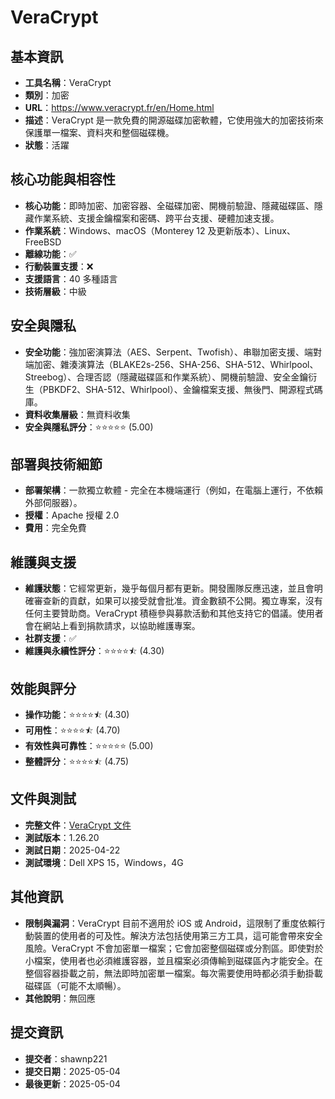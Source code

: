 # VeraCrypt

## 基本資訊
- **工具名稱**：VeraCrypt
- **類別**：加密
- **URL**：https://www.veracrypt.fr/en/Home.html
- **描述**：VeraCrypt 是一款免費的開源磁碟加密軟體，它使用強大的加密技術來保護單一檔案、資料夾和整個磁碟機。
- **狀態**：活躍

## 核心功能與相容性
- **核心功能**：即時加密、加密容器、全磁碟加密、開機前驗證、隱藏磁碟區、隱藏作業系統、支援金鑰檔案和密碼、跨平台支援、硬體加速支援。
- **作業系統**：Windows、macOS（Monterey 12 及更新版本）、Linux、FreeBSD
- **離線功能**：✅
- **行動裝置支援**：❌
- **支援語言**：40 多種語言
- **技術層級**：中級

## 安全與隱私
- **安全功能**：強加密演算法（AES、Serpent、Twofish）、串聯加密支援、端對端加密、雜湊演算法（BLAKE2s-256、SHA-256、SHA-512、Whirlpool、Streebog）、合理否認（隱藏磁碟區和作業系統）、開機前驗證、安全金鑰衍生（PBKDF2、SHA-512、Whirlpool）、金鑰檔案支援、無後門、開源程式碼庫。
- **資料收集層級**：無資料收集
- **安全與隱私評分**：⭐⭐⭐⭐⭐ (5.00)

## 部署與技術細節
- **部署架構**：一款獨立軟體 - 完全在本機端運行（例如，在電腦上運行，不依賴外部伺服器）。
- **授權**：Apache 授權 2.0
- **費用**：完全免費

## 維護與支援
- **維護狀態**：它經常更新，幾乎每個月都有更新。開發團隊反應迅速，並且會明確審查新的貢獻，如果可以接受就會批准。資金數額不公開。獨立專案，沒有任何主要贊助商。VeraCrypt 積極參與募款活動和其他支持它的倡議。使用者會在網站上看到捐款請求，以協助維護專案。
- **社群支援**：✅
- **維護與永續性評分**：⭐⭐⭐⭐⯪ (4.30)

## 效能與評分
- **操作功能**：⭐⭐⭐⭐⯪ (4.30)
- **可用性**：⭐⭐⭐⭐⯪ (4.70)
- **有效性與可靠性**：⭐⭐⭐⭐⭐ (5.00)
- **整體評分**：⭐⭐⭐⭐⯪ (4.75)

## 文件與測試
- **完整文件**：[VeraCrypt 文件](../../factsheets/VeraCrypt.pdf)
- **測試版本**：1.26.20
- **測試日期**：2025-04-22
- **測試環境**：Dell XPS 15，Windows，4G

## 其他資訊
- **限制與漏洞**：VeraCrypt 目前不適用於 iOS 或 Android，這限制了重度依賴行動裝置的使用者的可及性。解決方法包括使用第三方工具，這可能會帶來安全風險。VeraCrypt 不會加密單一檔案；它會加密整個磁碟或分割區。即使對於小檔案，使用者也必須維護容器，並且檔案必須傳輸到磁碟區內才能安全。在整個容器掛載之前，無法即時加密單一檔案。每次需要使用時都必須手動掛載磁碟區（可能不太順暢）。
- **其他說明**：無回應

## 提交資訊
- **提交者**：shawnp221
- **提交日期**：2025-05-04
- **最後更新**：2025-05-04